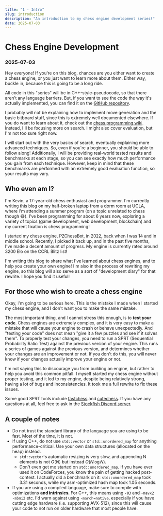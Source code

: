 ```yaml
---
title: "1 - Intro"
slug: introduction
description: "An introduction to my chess engine development series!"
date: 2025-07-03
---
```


# Chess Engine Development
### 2025-07-03

Hey everyone! If you're on this blog, chances are you either want to create a chess engine, or you just want to learn more about them. Either way, buckle in, because this is going to be a long ride.

All code in this "series" will be in C++-style-pseudocode, so that there aren't any language barriers. But, if you want to see the code the way it's actually implemented, you can find it on the [GitHub repository](https://github.com/kevlu8/PZChessBot).

I probably will not be explaining how to implement move generation and the basic bitboard stuff, since this is extremely well documented elsewhere. If you do want to learn about it, check out the [chess programming wiki](https://www.chessprogramming.org/). Instead, I'll be focusing more on search. I might also cover evaluation, but I'm not too sure right now.

I will start out with the very basics of search, eventually explaining more advanced techniques. So, even if you're a beginner, you should be able to follow along! Additionally, I will be providing real-world tested results and benchmarks at each stage, so you can see exactly how much performance you gain from each technique. However, keep in mind that these benchmarks are performed with an extremely good evaluation function, so your results may vary.

## Who even am I?

I'm Kevin, a 17-year-old chess enthusiast and programmer. I'm currently writing this blog on my half-broken laptop from a dorm room at UCLA, where I'm attending a summer program (on a topic unrelated to chess though 😅). I've been programming for about 6 years now, exploring a variety of topics (game development, web development, blockchain) and my current fixation is chess programming!

I started my chess engine, PZChessBot, in 2022, back when I was 14 and in middle school. Recently, I picked it back up, and in the past five months, I've made a decent amount of progress. My engine is currently rated around 3200 Elo on the CCRL Blitz list!

I'm writing this blog to share what I've learned about chess engines, and to help you create your own engine! I'm also in the process of rewriting my engine, so this blog will also serve as a sort of "development diary" for that rewrite. I hope you find it useful!

## For those who wish to create a chess engine

Okay, I'm going to be serious here. This is the mistake I made when I started my chess engine, and I don't want you to make the same mistake.

The most important thing, and I cannot stress this enough, is to **test your code**. Chess engines are extremely complex, and it is very easy to make a mistake that will cause your engine to crash or behave unexpectedly. And "testing your code" does not mean "give it a few puzzles and see if it solves them". To properly test your changes, you need to run a SPRT (Sequential Probability Ratio Test) against the previous version of your engine. This runs a series of games against the previous version, and determines whether your changes are an improvement or not. If you don't do this, you will never know if your changes actually improve your engine or not.

I'm not saying this to discourage you from building an engine, but rather to help you avoid this common pitfall. I myself started my chess engine without proper testing, and it led to my engine, despite being relatively strong, having a lot of bugs and inconsistencies. It took me a full rewrite to fix these issues.

Some good SPRT tools include [fastchess](https://github.com/Disservin/fastchess) and [cutechess](https://github.com/cutechess/cutechess). If you have any questions at all, feel free to ask in the [Stockfish Discord server](https://discord.gg/XUyHyT5ap9).

## A couple of notes

- Do not trust the standard library of the language you are using to be fast. Most of the time, it is not.
- If using C++, do not use `std::vector` or `std::unordered_map` for anything performance-critical. Use your own data structures (allocated on the heap) instead.
	- `std::vector`'s automatic resizing is very slow, and appending N elements is not $O(N)$ but instead $O(N \log N)$.
	- Don't even get me started on `std::unordered_map`. If you have ever used it on CodeForces, you know the pain of getting hacked post-contest. I actually did a benchmark on it: `std::unordered_map` took 3.31 seconds, while my asm-optimized hash map took 1.05 seconds.
- If you are using a compiled language, make sure to compile with optimizations **and intrinsics**. For C++, this means using `-O3` and `-mavx2 -mbmi2` etc. I'd warn against using `-march=native`, especially if you have cutting edge hardware (i.e. supporting AVX-512), since this will cause your code to not run on older hardware that most people have.
